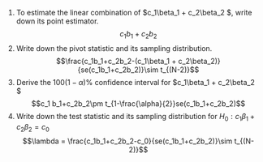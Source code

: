 1. To estimate the linear combination of $c_1\beta_1 + c_2\beta_2 $, write down its point estimator.
  $$c_1 b_1+c_2b_2$$
2. Write down the pivot statistic and its sampling distribution.
   $$\frac{c_1b_1+c_2b_2-(c_1\beta_1 + c_2\beta_2)}{se(c_1b_1+c_2b_2)}\sim t_{(N-2)}$$
3. Derive the $100(1-\alpha)\%$ confidence interval for $c_1\beta_1 + c_2\beta_2 $
     $$c_1 b_1+c_2b_2\pm t_{1-\frac{\alpha}{2}}se(c_1b_1+c_2b_2)$$
4. Write down the test statistic and its sampling distribution for $H_0: c_1\beta_1 + c_2\beta_2 =c_0$
  $$\lambda = \frac{c_1b_1+c_2b_2-c_0}{se(c_1b_1+c_2b_2)}\sim t_{(N-2)}$$
